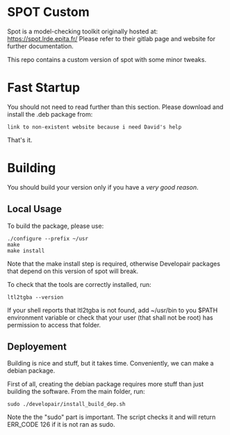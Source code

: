 SPOT Custom
========

Spot is a model-checking toolkit originally hosted at: https://spot.lrde.epita.fr/
Please refer to their gitlab page and website for further documentation. 

This repo contains a custom version of spot with some minor tweaks. 

Fast Startup
============

You should not need to read further than this section. Please download and install the .deb package from:

    link to non-existent website because i need David's help

That's it. 

Building
========

You should build your version only if you have a *very* *good* *reason*. 

Local Usage
-----------

To build the package, please use: 

    ./configure --prefix ~/usr
    make
    make install

Note that the make install step is required, otherwise Developair packages that depend on this version of spot will break.

To check that the tools are correctly installed, run:

    ltl2tgba --version
    
If your shell reports that ltl2tgba is not found, add ~/usr/bin to you $PATH environment variable or check that your user (that shall not be root) has permission to access that folder.

Deployement
-----------

Building is nice and stuff, but it takes time. Conveniently, we can make a debian package.

First of all, creating the debian package requires more stuff than just building the software. From the main folder, run:

    sudo ./developair/install_build_dep.sh

Note the the "sudo" part is important. The script checks it and will return ERR_CODE 126 if it is not ran as sudo.


